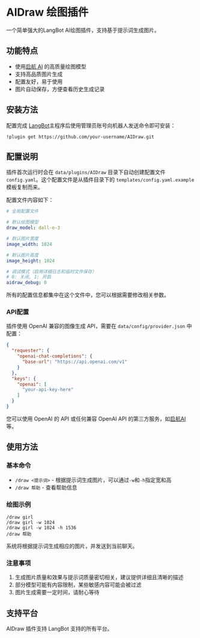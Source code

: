 # AIDraw 绘图插件

一个简单强大的LangBot AI绘图插件，支持基于提示词生成图片。

## 功能特点

- 使用[启航 AI](https://api.qhaigc.net/) 的高质量绘图模型
- 支持高品质图片生成
- 配置友好，易于使用
- 图片自动保存，方便查看历史生成记录

## 安装方法

配置完成 [LangBot](https://github.com/RockChinQ/LangBot)主程序后使用管理员账号向机器人发送命令即可安装：

```
!plugin get https://github.com/your-username/AIDraw.git
```

## 配置说明

插件首次运行时会在 `data/plugins/AIDraw` 目录下自动创建配置文件 `config.yaml`。这个配置文件是从插件目录下的 `templates/config.yaml.example` 模板复制而来。

配置文件内容如下：

```yaml
# 全局配置文件

# 默认绘图模型
draw_model: dall-e-3

# 默认图片宽度
image_width: 1024

# 默认图片高度
image_height: 1024

# 调试模式（启用详细日志和临时文件保存）
# 0: 关闭, 1: 开启
aidraw_debug: 0
```

所有的配置信息都集中在这个文件中，您可以根据需要修改相关参数。

### API配置

插件使用 OpenAI 兼容的图像生成 API，需要在 `data/config/provider.json` 中配置：

```json
{
  "requester": {
    "openai-chat-completions": {
      "base-url": "https://api.openai.com/v1"
    }
  },
  "keys": {
    "openai": [
      "your-api-key-here"
    ]
  }
}
```

您可以使用 OpenAI 的 API 或任何兼容 OpenAI API 的第三方服务，如[启航AI](https://api.qhaigc.net/)等。

## 使用方法

### 基本命令

- `/draw <提示词>` - 根据提示词生成图片，可以通过`-w`和`-h`指定宽和高
- `/draw 帮助` - 查看帮助信息

### 绘图示例

```
/draw girl
/draw girl -w 1024
/draw girl -w 1024 -h 1536
/draw 帮助
```

系统将根据提示词生成相应的图片，并发送到当前聊天。

### 注意事项

1. 生成图片质量和效果与提示词质量密切相关，建议提供详细且清晰的描述
2. 部分模型可能有内容限制，某些敏感内容可能会被过滤
3. 图片生成需要一定时间，请耐心等待

## 支持平台

AIDraw 插件支持 LangBot 支持的所有平台。